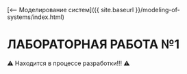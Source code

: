 [⟵ Моделирование систем]({{ site.baseurl }}/modeling-of-systems/index.html)

# **ЛАБОРАТОРНАЯ РАБОТА №1**

:warning: Находится в процессе разработки!!! :warning:
